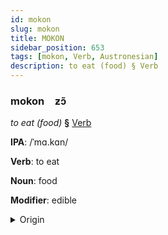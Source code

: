 ```yaml
---
id: mokon
slug: mokon
title: MOKON
sidebar_position: 653
tags: [mokon, Verb, Austronesian]
description: to eat (food) § Verb
---
```


### mokon&emsp;<span kind="abugida">ƶɔ̃</span>

*to eat (food)* **§** [Verb](../../tags/Verb)

**IPA**: /ˈmɑ.kɑn/

**Verb**: to eat

**Noun**: food

**Modifier**: edible

<details>
    <summary>Origin</summary>
    Indonesian makan /ma.kan/<br/>
    <em>Austronesian Language Family</em>
</details>